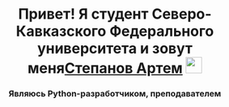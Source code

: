 <h1 align="center">Привет! Я студент Северо-Кавказского Федерального университета и зовут меня<a href="https://daniilshat.ru/" target="_blank">Степанов Артем</a> 
<img src="https://github.com/blackcater/blackcater/raw/main/images/Hi.gif" height="32"/></h1>
<h3 align="center">Являюсь Python-разработчиком, преподавателем</h3>
